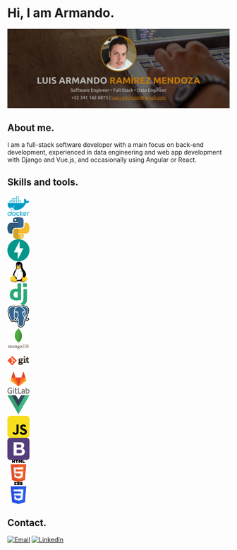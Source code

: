 # Hi, I am Armando.

<div>
    <img src="media/images/header.png" alt="Header"/> 
</div>

## About me.
I am a full-stack software developer with a main focus on back-end development, experienced in data engineering and web app development with Django and Vue.js, and occasionally using Angular or React.

## Skills and tools.
<div style="display: flex; flex-direction: column; align-items: start;">
    <img src="media/icons/docker.png" alt="Docker" width="50px"/> 
    <img src="media/icons/python.png" alt="Python" width="50px"/> 
    <img src="media/icons/FastAPI.png" alt="FastAPI" width="50px"/> 
    <img src="media/icons/linux.png" alt="Linux" width="50px"/> 
    <img src="media/icons/django.png" alt="Django" width="50px"/> 
    <img src="media/icons/postgresql.png" alt="PostgreSQL" width="50px"/> 
    <img src="media/icons/mongodb.png" alt="MongoDB" width="50px"/> 
    <img src="media/icons/git.png" alt="Git" width="50px"/> 
    <img src="media/icons/gitlab.png" alt="GitLab" width="50px"/> 
    <img src="media/icons/vuejs.png" alt="Vue.js" width="50px"/> 
    <img src="media/icons/javascript.png" alt="JavaScript" width="50px"/> 
    <img src="media/icons/bootstrap.png" alt="Bootstrap" width="50px"/> 
    <img src="media/icons/html.png" alt="HTML" width="50px"/> 
    <img src="media/icons/css.png" alt="CSS" width="50px"/>
</div>

## Contact.
[![Email](https://img.shields.io/badge/Email-luar.ramirezm@gmail.com-orange)](mailto:luar.ramirezm@gmail.com)
[![LinkedIn](https://img.shields.io/badge/LinkedIn-%40larmandoramirez-blue)](https://www.linkedin.com/in/larmandoramirez)


